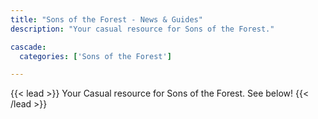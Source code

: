 ```yaml
---
title: "Sons of the Forest - News & Guides"
description: "Your casual resource for Sons of the Forest."

cascade:
  categories: ['Sons of the Forest']

---
```


{{< lead >}}
Your Casual resource for Sons of the Forest. See below!
{{< /lead >}}
